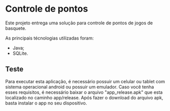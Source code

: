 # Controle de pontos

Este projeto entrega uma solução para controle de pontos de jogos de basquete.

As principais técnologias utilizadas foram:

- Java;
- SQLite.

## Teste

Para executar esta aplicação, é necessário possuir um celular ou tablet com sistema operacional android ou possuir um emulador.
Caso você tenha esses requisitos, é necessário baixar o arquivo "app_release.apk" que esta localizado no caminho app/release. Após fazer o download do arquivo apk, basta instalar o app no seu dispositivo.

